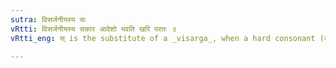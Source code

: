 ```yaml
---
sutra: विसर्जनीयस्य सः
vRtti: विसर्जनीयस्य सकार आदेशो भवति खरि परतः ॥
vRtti_eng: स् is the substitute of a _visarga_, when a hard consonant (खर्) follows.

---
```

